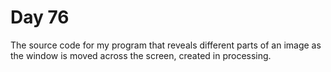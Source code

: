 # Day 76
The source code for my program that reveals different parts of an image as the window is moved across the screen, created in processing.
